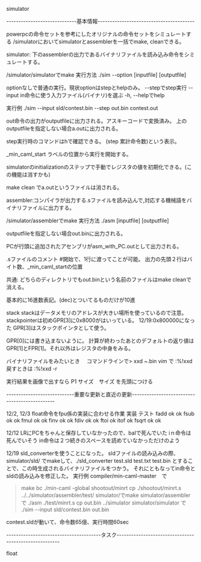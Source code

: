 simulator

-----------------------------基本情報----------------------------------------

powerpcの命令セットを参考にしたオリジナルの命令セットをシミュレートする
/simulatorにおいてsimulatorとassemblerを一括でmake, cleanできる。


simulator: 下のassemblerの出力であるバイナリファイルを読み込み命令をシミュレートする。

/simulator/simulatorでmake 
実行方法 ./sim --option [inputfile] [outputfile]

optionなしで普通の実行。現状optionはstepとhelpのみ。
--stepでstep実行
--input in命令に使う入力ファイル(バイナリ)を選ぶ
-h, --helpでhelp

実行例 ./sim --input sld/contest.bin --step out.bin contest.out

out命令の出力がoutputfileに出力される。アスキーコードで変換済み。
上のoutputfileを指定しない場合a.outに出力される。

step実行時のコマンドはhで確認できる。
(step 累計命令数)という表示。

_min_caml_start ラベルの位置から実行を開始する。

simulatorのinitializationのステップで手動でレジスタの値を初期化できる。(この機能は消すかも)

make clean でa.outというファイルは消される。


assembler:コンパイラが出力する.sファイルを読み込んで,対応する機械語をバイナリファイルに出力する。

/simulator/assemblerでmake
実行方法 ./asm [inputfile] [outputfile]

outputfileを指定しない場合out.binに出力される。

PCが行頭に追加されたアセンブリがasm_with_PC.outとして出力される。

.sファイルのコメント #開始で、1行に渡ってことが可能。
出力の先頭２行はバイト数、_min_caml_startの位置


共通:
どちらのディレクトリでもout.binという名前のファイルはmake cleanで消える。

基本的に16進数表記。(dec)とついてるものだけが10進

stack
	stackはデータメモリのアドレスが大きい場所を使っているので注意。
	stackpointerは初めGPR[3]に0x8000がはいっている。
	12/19:0x800000になった
	GPR[3]はスタックポインタとして使う。

GPR[0]には書き込まないように。
計算が終わったあとのデフォルトの返り値はGPR[1]とFPR[1]。それ以外はレジスタの中身をみる。

バイナリファイルをみたいとき　
	コマンドラインで> xxd ~.bin
	vim で :%!xxd  戻すときは :%!xxd -r

実行結果を画像で出すなら
P1 サイズ　サイズ を先頭につける

----------------------------重要な更新と直近の更新----------------------------------------------

12/2, 12/3
float命令をfpu係の実装に合わせる作業
							実装      テスト
fadd					 ok				 ok
fsub					 ok				 ok
fmul					 ok				 ok
finv					 ok				 ok
fdiv					 ok				 ok
ftoi					 ok
itof					 ok
fsqrt					 ok				 ok

12/12
LRにPCをちゃんと保存していなかったので、balで死んでいた
iｎ命令は死んでいそう
in命令は２つ続きのスペースを読めていなかっただけのよう

12/19
sld_converterを使うことになった。
sldファイルの読み込みの際、simulator/sld/ でmakeして、./sld_converter test.sld test.txt test.bin
とすることで、この時生成されるバイナリファイルをつかう。
それにともなってin命令とsldの読み込みを修正した。
実行例
compiler/min-caml-master　で
> make bc
> ./min-caml -global shootout/minrt
> cp ./shootout/minrt.s ../../simulator/assembler/test/
simulator/でmake
simulator/assembler で
> ./asm ./test/minrt.s
> cp out.bin ../simulator
simulator/simulator で
> ./sim --input sld/contest.bin out.bin

contest.sldが動いて、命令数65億、実行時間60sec

---------------------------------------タスク------------------------------------------------------

float
